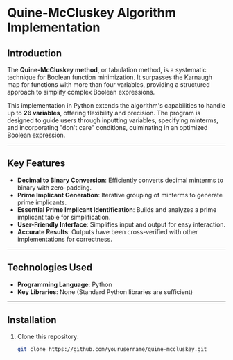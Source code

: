 # Quine-McCluskey Algorithm Implementation

## Introduction

The **Quine-McCluskey method**, or tabulation method, is a systematic technique for Boolean function minimization. It surpasses the Karnaugh map for functions with more than four variables, providing a structured approach to simplify complex Boolean expressions.

This implementation in Python extends the algorithm's capabilities to handle up to **26 variables**, offering flexibility and precision. The program is designed to guide users through inputting variables, specifying minterms, and incorporating "don't care" conditions, culminating in an optimized Boolean expression.

---

## Key Features

- **Decimal to Binary Conversion**: Efficiently converts decimal minterms to binary with zero-padding.
- **Prime Implicant Generation**: Iterative grouping of minterms to generate prime implicants.
- **Essential Prime Implicant Identification**: Builds and analyzes a prime implicant table for simplification.
- **User-Friendly Interface**: Simplifies input and output for easy interaction.
- **Accurate Results**: Outputs have been cross-verified with other implementations for correctness.

---

## Technologies Used

- **Programming Language**: Python
- **Key Libraries**: None (Standard Python libraries are sufficient)

---

## Installation

1. Clone this repository:
   ```bash
   git clone https://github.com/yourusername/quine-mccluskey.git
